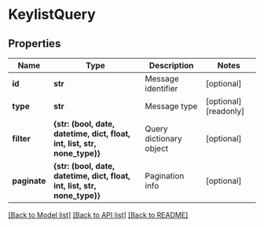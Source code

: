 # KeylistQuery


## Properties
Name | Type | Description | Notes
------------ | ------------- | ------------- | -------------
**id** | **str** | Message identifier | [optional] 
**type** | **str** | Message type | [optional] [readonly] 
**filter** | **{str: (bool, date, datetime, dict, float, int, list, str, none_type)}** | Query dictionary object | [optional] 
**paginate** | **{str: (bool, date, datetime, dict, float, int, list, str, none_type)}** | Pagination info | [optional] 

[[Back to Model list]](../README.md#documentation-for-models) [[Back to API list]](../README.md#documentation-for-api-endpoints) [[Back to README]](../README.md)


